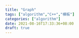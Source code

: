 ```yaml
---
title: "Graph"
tags: ["algorithm","C++","模板"]
categories: ["algorithm"]
date: 2021-08-16T17:33:36+08:00
draft: true
---
```

<!--more-->
